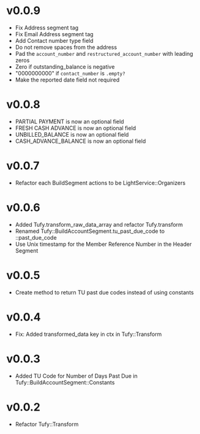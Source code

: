 # v0.0.9

- Fix Address segment tag
- Fix Email Address segment tag
- Add Contact number type field
- Do not remove spaces from the address
- Pad the `account_number` and `restructured_account_number` with leading zeros
- Zero if outstanding_balance is negative
- "0000000000" if `contact_number` is `.empty?`
- Make the reported date field not required

# v0.0.8

- PARTIAL PAYMENT is now an optional field
- FRESH CASH ADVANCE is now an optional field
- UNBILLED_BALANCE is now an optional field
- CASH_ADVANCE_BALANCE is now an optional field

# v0.0.7

- Refactor each BuildSegment actions to be LightService::Organizers

# v0.0.6

- Added Tufy.transform_raw_data_array and refactor Tufy.transform
- Renamed Tufy::BuildAccountSegment.tu_past_due_code to ::past_due_code
- Use Unix timestamp for the Member Reference Number in the Header Segment

# v0.0.5

- Create method to return TU past due codes instead of using constants

# v0.0.4

- Fix: Added transformed_data key in ctx in Tufy::Transform

# v0.0.3

- Added TU Code for Number of Days Past Due in Tufy::BuildAccountSegment::Constants

# v0.0.2

- Refactor Tufy::Transform
